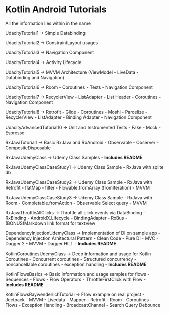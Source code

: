 # Kotlin Android Tutorials
All the information lies within in the name 

UdacityTutorial1 -> Simple Databinding 

UdacityTutorial2 -> ConstraintLayout usages 

UdacityTutorial3 -> Navigation Component

UdacityTutorial4 -> Activity Lifecycle

UdacityTutorial5 -> MVVM Architecture (ViewModel - LiveData - Databinding and Navigation)

UdacityTutorial6 -> Room - Coroutines - Tests - Navigation Component

UdacityTutorial7 -> RecyclerView - ListAdapter - List Header - Coroutines - Navigation Component

UdacityTutorial8 -> Retrofit - Glide - Coroutines - Moshi - Parcelize - RecyclerView - ListAdapter - Binding Adapter - Navigation Component

UdacityAdvancedTutorial10 -> Unit and Instrumented Tests - Fake - Mock - Espresso

RxJavaTutorial1 -> Basic RxJava and RxAndroid - Observable - Observer - CompositeDisposable

RxJavaUdemyClass -> Udemy Class Samples - **Includes README**

RxJavaUdemyClassCaseStudy1 -> Udemy Class Sample - RxJava with sqlite db

RxJavaUdemyClassCaseStudy2 -> Udemy Class Sample - RxJava with Retrofit - flatMap - filter - Flowable.fromArray (fromIteration) - MVVM

RxJavaUdemyClassCaseStudy3 -> Udemy Class Sample - RxJava with Room - Completable.fromAction - Observable Select query - MVVM

RxJavaThrottleAllClicks -> Throttle all click events via DataBinding - RxBinding - AndroidX.Lifecycle - BindingAdapter - RxBus - (BONUS)Markdown link format for textview

DependencyInjectionUdemyClass -> Implementation of DI on sample app - Dependency Injection Arhitectural Pattern - Clean Code - Pure DI - MVC - Dagger 2 - MVVM - Dagger HILT - **Includes README**

KotlinCoroutinesUdemyClass -> Deep information and usage for Kotlin Coroutines - Concurrent coroutines - Structured concurrency - noncancellable coroutines - exception handling - **Includes README**

KotlinFlowsBasics -> Basic information and usage samples for flows - Sequences - Flows - Flow Operators - ThrottleFirstClick with Flow - **Includes README**

KotlinFlowsRaywenderlichTutorial -> Flow example on real project - Jectpack - MVVM - Livedata - Mapper - Retrofit - Room - Coroutines - Flows - Exception Handling - BroadcastChannel - Search Query Debounce
